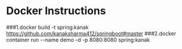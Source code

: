 # Docker Instructions 
###1.docker build -t spring:kanak https://github.com/kanaksharma412/springboot#master
###2.docker container run --name demo -d -p 8080:8080 spring:kanak

